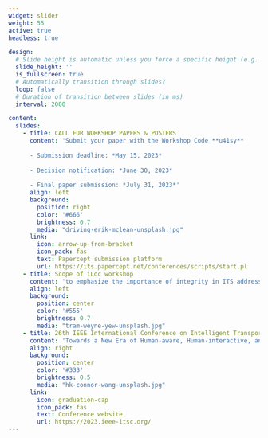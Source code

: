 ```yaml
---
widget: slider
weight: 55
active: true
headless: true

design:
  # Slide height is automatic unless you force a specific height (e.g. '400px')
  slide_height: ''
  is_fullscreen: true
  # Automatically transition through slides?
  loop: false
  # Duration of transition between slides (in ms)
  interval: 2000

content:
  slides:
    - title: CALL FOR WORKSHOP PAPERS & POSTERS
      content: 'Submit your paper with the Workshop Code **u41sy** 
      
      - Submission deadline: *May 15, 2023*
      
      - Decision notification: *June 30, 2023*
      
      - Final paper submission: *July 31, 2023*'
      align: left
      background:
        position: right
        color: '#666'
        brightness: 0.7
        media: "driving-erik-mclean-unsplash.jpg"
      link:
        icon: arrow-up-from-bracket
        icon_pack: fas
        text: Papercept submission platform
        url: https://its.papercept.net/conferences/scripts/start.pl
    - title: Scope of iLoc workshop
      content: 'to emphasize the importance of integrity in ITS addressing the scientific challenges with respect to the management of localization integrity for vehicle navigation in complex traffic environments including its use as part of perception tasks.'
      align: left
      background:
        position: center
        color: '#555'
        brightness: 0.7
        media: "tram-weyne-yew-unsplash.jpg"
    - title: 26th IEEE International Conference on Intelligent Transportation Systems
      content: 'Towards a New Era of Human-aware, Human-interactive, and Human-friendly ITS'
      align: right
      background:
        position: center
        color: '#333'
        brightness: 0.5
        media: "hk-connor-wang-unsplash.jpg"
      link:
        icon: graduation-cap
        icon_pack: fas
        text: Conference website
        url: https://2023.ieee-itsc.org/
---
```

